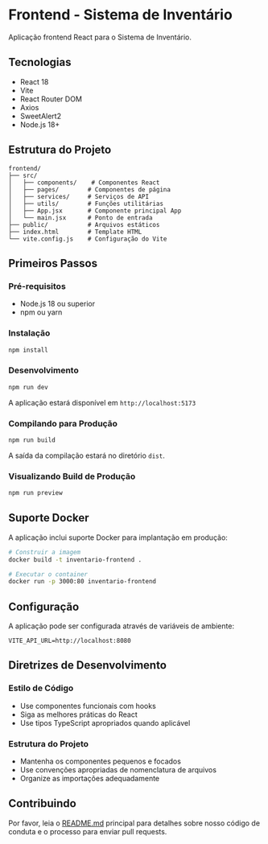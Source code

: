 # Frontend - Sistema de Inventário

Aplicação frontend React para o Sistema de Inventário.

## Tecnologias

- React 18
- Vite
- React Router DOM
- Axios
- SweetAlert2
- Node.js 18+

## Estrutura do Projeto

```
frontend/
├── src/
│   ├── components/    # Componentes React
│   ├── pages/        # Componentes de página
│   ├── services/     # Serviços de API
│   ├── utils/        # Funções utilitárias
│   ├── App.jsx       # Componente principal App
│   └── main.jsx      # Ponto de entrada
├── public/           # Arquivos estáticos
├── index.html        # Template HTML
└── vite.config.js    # Configuração do Vite
```

## Primeiros Passos

### Pré-requisitos

- Node.js 18 ou superior
- npm ou yarn

### Instalação

```bash
npm install
```

### Desenvolvimento

```bash
npm run dev
```

A aplicação estará disponível em `http://localhost:5173`

### Compilando para Produção

```bash
npm run build
```

A saída da compilação estará no diretório `dist`.

### Visualizando Build de Produção

```bash
npm run preview
```

## Suporte Docker

A aplicação inclui suporte Docker para implantação em produção:

```bash
# Construir a imagem
docker build -t inventario-frontend .

# Executar o container
docker run -p 3000:80 inventario-frontend
```

## Configuração

A aplicação pode ser configurada através de variáveis de ambiente:

```env
VITE_API_URL=http://localhost:8080
```

## Diretrizes de Desenvolvimento

### Estilo de Código

- Use componentes funcionais com hooks
- Siga as melhores práticas do React
- Use tipos TypeScript apropriados quando aplicável

### Estrutura do Projeto

- Mantenha os componentes pequenos e focados
- Use convenções apropriadas de nomenclatura de arquivos
- Organize as importações adequadamente

## Contribuindo

Por favor, leia o [README.md](../README.md) principal para detalhes sobre nosso código de conduta e o processo para enviar pull requests. 